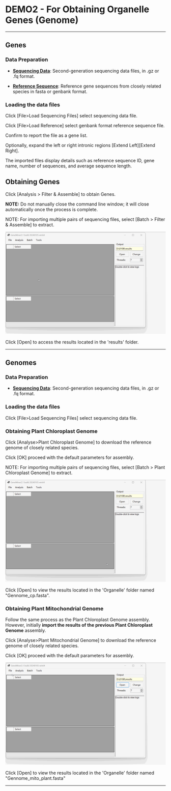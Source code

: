 # DEMO2 - For Obtaining Organelle Genes (Genome)

---
## Genes


### Data Preparation


- **[Sequencing Data](DATA/PLANT/GENE/)**: Second-generation sequencing data files, in .gz or .fq format.

- **[Reference Sequence](DATA/ref/OK166971.gb)**: Reference gene sequences from closely related species in fasta or genbank format.

### Loading the data files

Click [File>Load Sequencing Files] select sequencing data file.


Click [File>Load Reference] select  genbank format reference sequence file. 

Confirm to report the file as a gene list.

Optionally, expand the left or right intronic regions [Extend Left][Extend Right].

The imported files display details such as reference sequence ID, gene name, number of sequences, and average sequence length.


## Obtaining Genes
Click [Analysis > Filter & Assemble] to obtain Genes.

**NOTE:** Do not manually close the command line window; it will close automatically once the process is complete.

NOTE: For importing multiple pairs of sequencing files, select [Batch > Filter & Assemble] to extract.


![](gif/GENOME_GENE2.gif)


Click [Open] to access the  results located in the 'results' folder.

---

## Genomes


### Data Preparation


- **[Sequencing Data](DATA/PLANT/GENOME/)**: Second-generation sequencing data files, in .gz or .fq format.

### Loading the data files


Click [File>Load Sequencing Files] select sequencing data file.


### Obtaining Plant Chloroplast Genome


Click [Analyse>Plant Chloroplast Genome] to download the reference genome of closely related species.

Click [OK] proceed with the default parameters for assembly.


NOTE: For importing multiple pairs of sequencing files, select [Batch > Plant Chloroplast Genome] to extract.


![](gif/GENOME2.gif)


Click [Open] to view the  results located in the 'Organelle' folder named "Gennome_cp.fasta".




### Obtaining Plant Mitochondrial Genome


Follow the same process as the Plant Chloroplast Genome assembly. However, initially **import the results of the previous Plant Chloroplast Genome** assembly.

Click [Analyse>Plant Mitochondrial Genome] to download the reference genome of closely related species.

Click [OK] proceed with the default parameters for assembly.


![](gif/GENOME_MITO.gif)


Click [Open] to view the  results located in the 'Organelle' folder named "Gennome_mito_plant.fasta"




---
